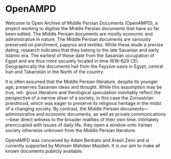 # OpenAMPD
Welcome to Open Archive of Middle Persian Documents (OpenAMPD), a project working to digitise the Middle Persian documents that have so
far been edited. The Middle Persian documents are mostly economic and administrative in nature. The Middle Persian documents are variously 
preserved on parchment, papyrus and textiles. While these elude a precise dating, research indicates that they belong to the late Sasanian
and early Islamic era. The earliest of these date from the Sasanian occupation of Egypt and are thus more securely located in time (618–629 CE).
Geographically the documents hail from the Fayyūm oasis in Egypt, central Iran and Tabaristān in the North of the country.

It is often assumed that the Middle Persian literature, despite its younger age,
preserves Sasanian ideas and thought. While this assumption may be true, reli-
gious literature and theological speculation inevitably reflect the perspective of a
narrow sliver of a society, in this case the Zoroastrian priesthood, which was eager
to preserve its religious heritage in the midst of a changing society. By contrast,
the Middle Persian documents—administrative and economic documents, as well as
private communications—bear direct witness to the broader realities of their own
time. Intimately preoccupied with issues of daily life, they open a window onto
Iranian society otherwise unknown from the Middle Persian literature.

OpenAMPD was conceived by Adam Benkato and Arash Zeini and is currently supported by Mohsen Mahdavi Mazdeh. It is our aim to make all known documents
publicly available.
